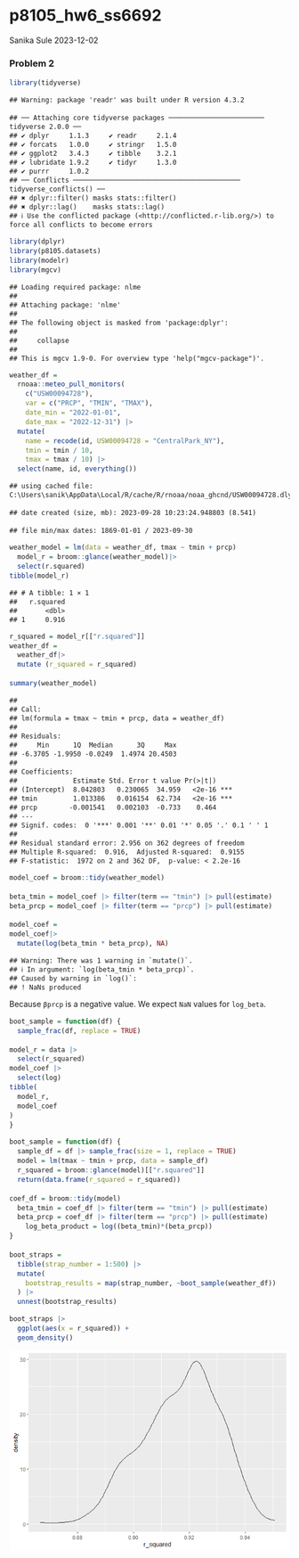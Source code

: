 p8105_hw6_ss6692
================
Sanika Sule
2023-12-02

### Problem 2

``` r
library(tidyverse)
```

    ## Warning: package 'readr' was built under R version 4.3.2

    ## ── Attaching core tidyverse packages ──────────────────────── tidyverse 2.0.0 ──
    ## ✔ dplyr     1.1.3     ✔ readr     2.1.4
    ## ✔ forcats   1.0.0     ✔ stringr   1.5.0
    ## ✔ ggplot2   3.4.3     ✔ tibble    3.2.1
    ## ✔ lubridate 1.9.2     ✔ tidyr     1.3.0
    ## ✔ purrr     1.0.2     
    ## ── Conflicts ────────────────────────────────────────── tidyverse_conflicts() ──
    ## ✖ dplyr::filter() masks stats::filter()
    ## ✖ dplyr::lag()    masks stats::lag()
    ## ℹ Use the conflicted package (<http://conflicted.r-lib.org/>) to force all conflicts to become errors

``` r
library(dplyr)
library(p8105.datasets)
library(modelr)
library(mgcv)
```

    ## Loading required package: nlme
    ## 
    ## Attaching package: 'nlme'
    ## 
    ## The following object is masked from 'package:dplyr':
    ## 
    ##     collapse
    ## 
    ## This is mgcv 1.9-0. For overview type 'help("mgcv-package")'.

``` r
weather_df = 
  rnoaa::meteo_pull_monitors(
    c("USW00094728"),
    var = c("PRCP", "TMIN", "TMAX"), 
    date_min = "2022-01-01",
    date_max = "2022-12-31") |>
  mutate(
    name = recode(id, USW00094728 = "CentralPark_NY"),
    tmin = tmin / 10,
    tmax = tmax / 10) |>
  select(name, id, everything())
```

    ## using cached file: C:\Users\sanik\AppData\Local/R/cache/R/rnoaa/noaa_ghcnd/USW00094728.dly

    ## date created (size, mb): 2023-09-28 10:23:24.948803 (8.541)

    ## file min/max dates: 1869-01-01 / 2023-09-30

``` r
weather_model = lm(data = weather_df, tmax ~ tmin + prcp) 
  model_r = broom::glance(weather_model)|>
  select(r.squared)
tibble(model_r)
```

    ## # A tibble: 1 × 1
    ##   r.squared
    ##       <dbl>
    ## 1     0.916

``` r
r_squared = model_r[["r.squared"]]
weather_df = 
  weather_df|> 
  mutate (r_squared = r_squared)

summary(weather_model)
```

    ## 
    ## Call:
    ## lm(formula = tmax ~ tmin + prcp, data = weather_df)
    ## 
    ## Residuals:
    ##     Min      1Q  Median      3Q     Max 
    ## -6.3705 -1.9950 -0.0249  1.4974 20.4503 
    ## 
    ## Coefficients:
    ##              Estimate Std. Error t value Pr(>|t|)    
    ## (Intercept)  8.042803   0.230065  34.959   <2e-16 ***
    ## tmin         1.013386   0.016154  62.734   <2e-16 ***
    ## prcp        -0.001541   0.002103  -0.733    0.464    
    ## ---
    ## Signif. codes:  0 '***' 0.001 '**' 0.01 '*' 0.05 '.' 0.1 ' ' 1
    ## 
    ## Residual standard error: 2.956 on 362 degrees of freedom
    ## Multiple R-squared:  0.916,  Adjusted R-squared:  0.9155 
    ## F-statistic:  1972 on 2 and 362 DF,  p-value: < 2.2e-16

``` r
model_coef = broom::tidy(weather_model)

beta_tmin = model_coef |> filter(term == "tmin") |> pull(estimate)
beta_prcp = model_coef |> filter(term == "prcp") |> pull(estimate)

model_coef =
model_coef|>
  mutate(log(beta_tmin * beta_prcp), NA)
```

    ## Warning: There was 1 warning in `mutate()`.
    ## ℹ In argument: `log(beta_tmin * beta_prcp)`.
    ## Caused by warning in `log()`:
    ## ! NaNs produced

Because `βprcp` is a negative value. We expect `NaN` values for
`log_beta`.

``` r
boot_sample = function(df) {
  sample_frac(df, replace = TRUE)
  
model_r = data |>
  select(r_squared)
model_coef |>
  select(log)
tibble(
  model_r,
  model_coef
)
}
```

``` r
boot_sample = function(df) {
  sample_df = df |> sample_frac(size = 1, replace = TRUE)
  model = lm(tmax ~ tmin + prcp, data = sample_df)
  r_squared = broom::glance(model)[["r.squared"]]
  return(data.frame(r_squared = r_squared))
  
coef_df = broom::tidy(model)
  beta_tmin = coef_df |> filter(term == "tmin") |> pull(estimate)
  beta_prcp = coef_df |> filter(term == "prcp") |> pull(estimate)
    log_beta_product = log((beta_tmin)*(beta_prcp))
}

boot_straps = 
  tibble(strap_number = 1:500) |> 
  mutate(
    bootstrap_results = map(strap_number, ~boot_sample(weather_df))
  ) |> 
  unnest(bootstrap_results)
```

``` r
boot_straps |> 
  ggplot(aes(x = r_squared)) + 
  geom_density()
```

![](p8105_hw6_ss6692_files/figure-gfm/unnamed-chunk-3-1.png)<!-- -->
